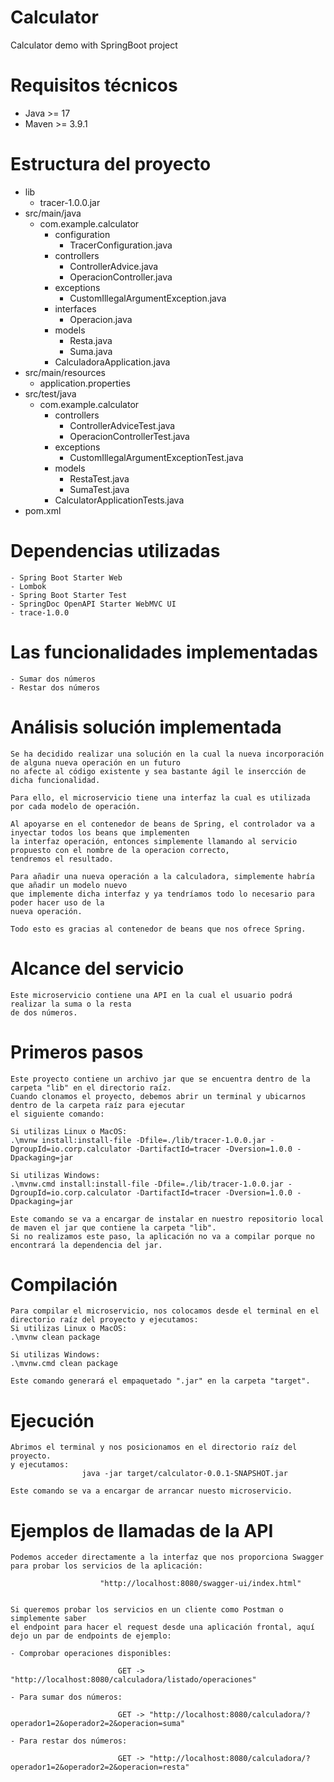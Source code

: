 # Calculator
Calculator demo with SpringBoot project

# Requisitos técnicos
- Java >= 17
- Maven >= 3.9.1

# Estructura del proyecto

- lib
	- tracer-1.0.0.jar
- src/main/java
  - com.example.calculator
	- configuration
	  - TracerConfiguration.java
    - controllers
      - ControllerAdvice.java
	  - OperacionController.java
    - exceptions
      - CustomIllegalArgumentException.java
    - interfaces
      - Operacion.java
    - models
      - Resta.java
	  - Suma.java
	- CalculadoraApplication.java
- src/main/resources
  - application.properties
- src/test/java
  - com.example.calculator
	- controllers
      - ControllerAdviceTest.java
	  - OperacionControllerTest.java
    - exceptions
      - CustomIllegalArgumentExceptionTest.java
	- models
	  - RestaTest.java
	  - SumaTest.java
	- CalculatorApplicationTests.java
- pom.xml


# Dependencias utilizadas
	- Spring Boot Starter Web
	- Lombok
	- Spring Boot Starter Test
	- SpringDoc OpenAPI Starter WebMVC UI
	- trace-1.0.0
	
	

# Las funcionalidades implementadas
	- Sumar dos números
	- Restar dos números

# Análisis solución implementada
	Se ha decidido realizar una solución en la cual la nueva incorporación de alguna nueva operación en un futuro
	no afecte al código existente y sea bastante ágil le insercción de dicha funcionalidad.
	
	Para ello, el microservicio tiene una interfaz la cual es utilizada por cada modelo de operación.
	
	Al apoyarse en el contenedor de beans de Spring, el controlador va a inyectar todos los beans que implementen
	la interfaz operación, entonces simplemente llamando al servicio propuesto con el nombre de la operacion correcto,
	tendremos el resultado.
	
	Para añadir una nueva operación a la calculadora, simplemente habría que añadir un modelo nuevo
	que implemente dicha interfaz y ya tendríamos todo lo necesario para poder hacer uso de la 
	nueva operación.
	
	Todo esto es gracias al contenedor de beans que nos ofrece Spring.
	

# Alcance del servicio
	Este microservicio contiene una API en la cual el usuario podrá realizar la suma o la resta
	de dos números.

# Primeros pasos
	Este proyecto contiene un archivo jar que se encuentra dentro de la carpeta "lib" en el directorio raíz.
	Cuando clonamos el proyecto, debemos abrir un terminal y ubicarnos dentro de la carpeta raíz para ejecutar
	el siguiente comando: 
	
	Si utilizas Linux o MacOS: 
	.\mvnw install:install-file -Dfile=./lib/tracer-1.0.0.jar -DgroupId=io.corp.calculator -DartifactId=tracer -Dversion=1.0.0 -Dpackaging=jar
	
	Si utilizas Windows:
	.\mvnw.cmd install:install-file -Dfile=./lib/tracer-1.0.0.jar -DgroupId=io.corp.calculator -DartifactId=tracer -Dversion=1.0.0 -Dpackaging=jar
	
	Este comando se va a encargar de instalar en nuestro repositorio local de maven el jar que contiene la carpeta "lib".
	Si no realizamos este paso, la aplicación no va a compilar porque no encontrará la dependencia del jar.
	
# Compilación
	Para compilar el microservicio, nos colocamos desde el terminal en el directorio raíz del proyecto y ejecutamos:
	Si utilizas Linux o MacOS: 
	.\mvnw clean package
	
	Si utilizas Windows:
	.\mvnw.cmd clean package
	
	Este comando generará el empaquetado ".jar" en la carpeta "target".

# Ejecución
	Abrimos el terminal y nos posicionamos en el directorio raíz del proyecto. 
	y ejecutamos:
					java -jar target/calculator-0.0.1-SNAPSHOT.jar
					
	Este comando se va a encargar de arrancar nuesto microservicio.
	

# Ejemplos de llamadas de la API
	Podemos acceder directamente a la interfaz que nos proporciona Swagger para probar los servicios de la aplicación:
					
						"http://localhost:8080/swagger-ui/index.html"
						
						
	Si queremos probar los servicios en un cliente como Postman o simplemente saber 
	el endpoint para hacer el request desde una aplicación frontal, aquí dejo un par de endpoints de ejemplo:
	
	- Comprobar operaciones disponibles:
	
							GET ->	"http://localhost:8080/calculadora/listado/operaciones"
	
	- Para sumar dos números:
						
							GET -> "http://localhost:8080/calculadora/?operador1=2&operador2=2&operacion=suma"
			
	- Para restar dos números:
			
							GET -> "http://localhost:8080/calculadora/?operador1=2&operador2=2&operacion=resta"